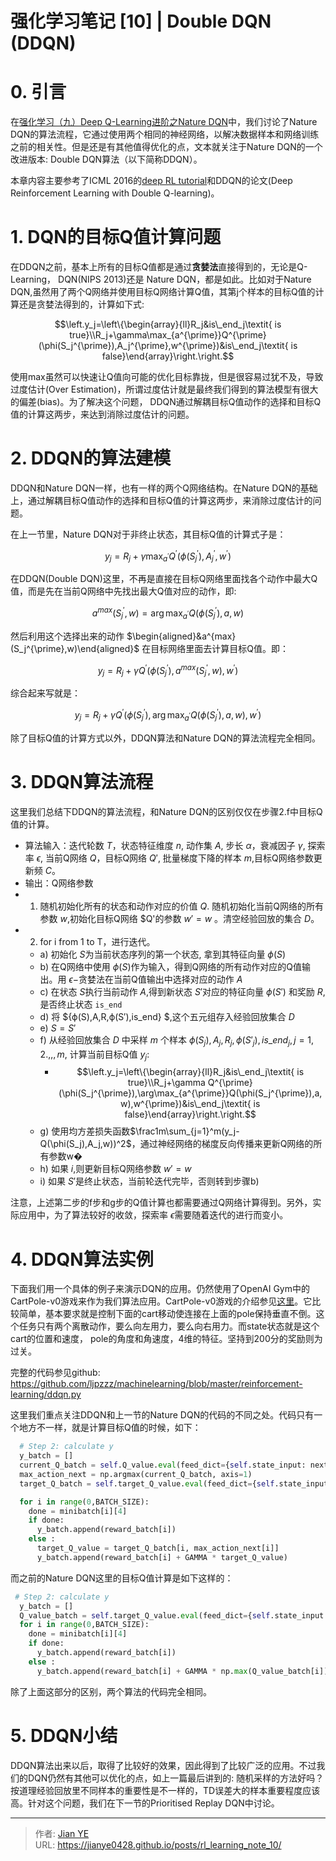 # 强化学习笔记 [10] | Double DQN (DDQN)


# 0. 引言
在[强化学习（九）Deep Q-Learning进阶之Nature DQN](https://www.cnblogs.com/pinard/p/9756075.html)中，我们讨论了Nature DQN的算法流程，它通过使用两个相同的神经网络，以解决数据样本和网络训练之前的相关性。但是还是有其他值得优化的点，文本就关注于Nature DQN的一个改进版本: Double DQN算法（以下简称DDQN）。

本章内容主要参考了ICML 2016的[deep RL tutorial](https://icml.cc/2016/tutorials/deep_rl_tutorial.pdf)和DDQN的论文(Deep Reinforcement Learning with Double Q-learning)。

# 1. DQN的目标Q值计算问题

在DDQN之前，基本上所有的目标Q值都是通过**贪婪法**直接得到的，无论是Q-Learning， DQN(NIPS 2013)还是 Nature DQN，都是如此。比如对于Nature DQN,虽然用了两个Q网络并使用目标Q网络计算Q值，其第j个样本的目标Q值的计算还是贪婪法得到的，计算如下式:

$$\left.y_j=\left\{\begin{array}{ll}R_j&is\_end_j\textit{ is true}\\R_j+\gamma\max_{a^{\prime}}Q^{\prime}(\phi(S_j^{\prime}),A_j^{\prime},w^{\prime})&is\_end_j\textit{ is false}\end{array}\right.\right.$$

使用max虽然可以快速让Q值向可能的优化目标靠拢，但是很容易过犹不及，导致过度估计(Over Estimation)，所谓过度估计就是最终我们得到的算法模型有很大的偏差(bias)。为了解决这个问题， DDQN通过解耦目标Q值动作的选择和目标Q值的计算这两步，来达到消除过度估计的问题。

# 2. DDQN的算法建模

DDQN和Nature DQN一样，也有一样的两个Q网络结构。在Nature DQN的基础上，通过解耦目标Q值动作的选择和目标Q值的计算这两步，来消除过度估计的问题。

在上一节里，Nature DQN对于非终止状态，其目标Q值的计算式子是：

$$y_j=R_j+\gamma\max_{a^{\prime}}Q^{\prime}(\phi(S_j^{\prime}),A_j^{\prime},w^{\prime})$$

在DDQN(Double DQN)这里，不再是直接在目标Q网络里面找各个动作中最大Q值，而是先在当前Q网络中先找出最大Q值对应的动作，即:

$$a^{max}(S_j^{\prime},w)=\arg\max_{a^{\prime}}Q(\phi(S_j^{\prime}),a,w)$$

然后利用这个选择出来的动作 $\begin{aligned}&a^{max}(S_j^{\prime},w)\end{aligned}$ 在目标网络里面去计算目标Q值。即：

$$y_j=R_j+\gamma Q^{\prime}(\phi(S_j^{\prime}),a^{max}(S_j^{\prime},w),w^{\prime})$$

综合起来写就是：

$$y_j=R_j+\gamma Q^{\prime}(\phi(S_j^{\prime}),\arg\max_{a^{\prime}}Q(\phi(S_j^{\prime}),a,w),w^{\prime})$$

除了目标Q值的计算方式以外，DDQN算法和Nature DQN的算法流程完全相同。

#  3. DDQN算法流程

这里我们总结下DDQN的算法流程，和Nature DQN的区别仅仅在步骤2.f中目标Q值的计算。
- 算法输入：迭代轮数 $T$，状态特征维度 $n$, 动作集 $A$, 步长 $α$，衰减因子 $γ$, 探索率 $ϵ$, 当前Q网络 $Q$，目标Q网络 $Q'$, 批量梯度下降的样本 $m$,目标Q网络参数更新频 $C$。
- 输出：Q网络参数
- 1. 随机初始化所有的状态和动作对应的价值 $Q$. 随机初始化当前Q网络的所有参数 $w$,初始化目标Q网络 $Q'的参数 $w′=w$ 。清空经验回放的集合 $D$。
- 2. for i from 1 to T，进行迭代。
  - a) 初始化 $S$为当前状态序列的第一个状态, 拿到其特征向量 $ϕ(S)$
  - b) 在Q网络中使用 $ϕ(S)$作为输入，得到Q网络的所有动作对应的Q值输出。用 $ϵ−$贪婪法在当前Q值输出中选择对应的动作 $A$
  - c) 在状态 $S$执行当前动作 $A$,得到新状态 $S'$对应的特征向量 $ϕ(S')$ 和奖励 $R$,是否终止状态 `is_end`
  - d) 将 $\{ϕ(S),A,R,ϕ(S′),is\_end\} $,这个五元组存入经验回放集合 $D$
  - e) $S=S'$
  - f) 从经验回放集合 $D$ 中采样 $m$ 个样本 ${ϕ(S_j),A_j,R_j,ϕ(S'_j),is\_end_j},j=1,2.,,,m$, 计算当前目标Q值 $y_j$:
    - $$\left.y_j=\left\{\begin{array}{ll}R_j&is\_end_j\textit{ is true}\\R_j+\gamma Q^{\prime}(\phi(S_j^{\prime}),\arg\max_{a^{\prime}}Q(\phi(S_j^{\prime}),a,w),w^{\prime})&is\_end_j\textit{ is false}\end{array}\right.\right.$$
  - g) 使用均方差损失函数$\frac1m\sum_{j=1}^m(y_j-Q(\phi(S_j),A_j,w))^2$，通过神经网络的梯度反向传播来更新Q网络的所有参数w�
  - h) 如果 $i%C=1$,则更新目标Q网络参数 $w'=w$
  - i) 如果 $S'$是终止状态，当前轮迭代完毕，否则转到步骤b)

注意，上述第二步的f步和g步的Q值计算也都需要通过Q网络计算得到。另外，实际应用中，为了算法较好的收敛，探索率 $ϵ$需要随着迭代的进行而变小。

# 4. DDQN算法实例　

下面我们用一个具体的例子来演示DQN的应用。仍然使用了OpenAI Gym中的CartPole-v0游戏来作为我们算法应用。CartPole-v0游戏的介绍参见[这里](https://github.com/openai/gym/wiki/CartPole-v0)。它比较简单，基本要求就是控制下面的cart移动使连接在上面的pole保持垂直不倒。这个任务只有两个离散动作，要么向左用力，要么向右用力。而state状态就是这个cart的位置和速度， pole的角度和角速度，4维的特征。坚持到200分的奖励则为过关。

完整的代码参见github: https://github.com/ljpzzz/machinelearning/blob/master/reinforcement-learning/ddqn.py

这里我们重点关注DDQN和上一节的Nature DQN的代码的不同之处。代码只有一个地方不一样，就是计算目标Q值的时候，如下：

```python
  # Step 2: calculate y
  y_batch = []
  current_Q_batch = self.Q_value.eval(feed_dict={self.state_input: next_state_batch})
  max_action_next = np.argmax(current_Q_batch, axis=1)
  target_Q_batch = self.target_Q_value.eval(feed_dict={self.state_input: next_state_batch})

  for i in range(0,BATCH_SIZE):
    done = minibatch[i][4]
    if done:
      y_batch.append(reward_batch[i])
    else :
      target_Q_value = target_Q_batch[i, max_action_next[i]]
      y_batch.append(reward_batch[i] + GAMMA * target_Q_value)
```

而之前的Nature DQN这里的目标Q值计算是如下这样的：

```python
 # Step 2: calculate y
  y_batch = []
  Q_value_batch = self.target_Q_value.eval(feed_dict={self.state_input:next_state_batch})
  for i in range(0,BATCH_SIZE):
    done = minibatch[i][4]
    if done:
      y_batch.append(reward_batch[i])
    else :
      y_batch.append(reward_batch[i] + GAMMA * np.max(Q_value_batch[i]))
```

除了上面这部分的区别，两个算法的代码完全相同。

# 5. DDQN小结

DDQN算法出来以后，取得了比较好的效果，因此得到了比较广泛的应用。不过我们的DQN仍然有其他可以优化的点，如上一篇最后讲到的: 随机采样的方法好吗？按道理经验回放里不同样本的重要性是不一样的，TD误差大的样本重要程度应该高。针对这个问题，我们在下一节的Prioritised Replay DQN中讨论。


---

> 作者: [Jian YE](https://github.com/jianye0428)  
> URL: https://jianye0428.github.io/posts/rl_learning_note_10/  

